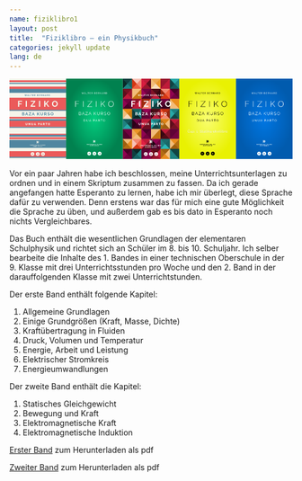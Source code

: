 ```yaml
---
name: fiziklibro1
layout: post
title:  "Fiziklibro – ein Physikbuch"
categories: jekyll update
lang: de
---
```

![Bild](../../bildoj/fiziklibro1.png)

Vor ein paar Jahren habe ich beschlossen, meine Unterrichtsunterlagen zu ordnen und in einem Skriptum zusammen zu fassen. Da ich gerade angefangen hatte Esperanto zu lernen, habe ich mir überlegt, diese Sprache dafür zu verwenden. Denn erstens war das für mich eine gute Möglichkeit die Sprache zu üben, und außerdem gab es bis dato in Esperanto noch nichts Vergleichbares.

Das Buch enthält die wesentlichen Grundlagen der elementaren Schulphysik und richtet sich an Schüler im 8. bis 10. Schuljahr. Ich selber bearbeite die Inhalte des 1. Bandes in einer technischen Oberschule in der 9. Klasse mit drei Unterrichtsstunden pro Woche und den 2. Band in der darauffolgenden Klasse mit zwei Unterrichtstunden.

Der erste Band enthält folgende Kapitel:

1. Allgemeine Grundlagen
2. Einige Grundgrößen (Kraft, Masse, Dichte)
3. Kraftübertragung in Fluiden
4. Druck, Volumen und Temperatur
5. Energie, Arbeit und Leistung
6. Elektrischer Stromkreis
7. Energieumwandlungen

Der zweite Band enthält die Kapitel:

1. Statisches Gleichgewicht
2. Bewegung und Kraft
3. Elektromagnetische Kraft
4. Elektromagnetische Induktion


[Erster Band](https://esperantosudtirolo.files.wordpress.com/2013/07/1_fiziklibro.pdf) zum Herunterladen als pdf

[Zweiter Band](https://esperantosudtirolo.files.wordpress.com/2013/11/2_fiziklibro.pdf) zum Herunterladen als pdf
